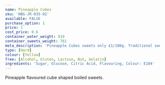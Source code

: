 ```yaml
---
name: Pineapple Cubes
sku: 'HBG-JR-035-02'
available: FALSE
purchase_option: 1
price: 1
cost_price: 0.6
container_water_weight: 919
container_sweets_weight: 761
meta_description: 'Pineapple Cubes sweets only £1/100g. Traditional sweets and more at Humbugs Confectionery Store. Specialists in satisfying your sweet tooth!'
type: [Hard]
colour: [Yellow]
free: [Alcohol, Gluten, Lactose, Nut, Gelatin]
ingredients: 'Sugar, Glucose, Citric Acid, Flavouring, Colour: E104'
---
```

Pineapple flavoured cube shaped boiled sweets.